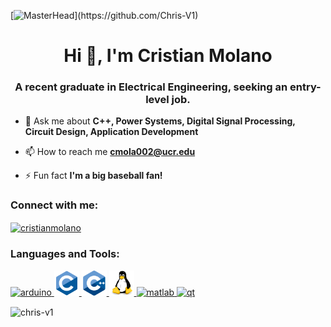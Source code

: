 [![MasterHead]([https://1.bp.blogspot.com/-7A4WynwLsM...](https://www.google.com/url?sa=i&url=https%3A%2F%2Fgiphy.com%2Fexplore%2Fenglish-electric-lightning&psig=AOvVaw1KJbfuU37Hn82D2sQZl_en&ust=1720569636686000&source=images&cd=vfe&opi=89978449&ved=0CBAQjRxqFwoTCLj008HTmIcDFQAAAAAdAAAAABAE))](https://github.com/Chris-V1)

<h1 align="center">Hi 👋, I'm Cristian Molano</h1>
<h3 align="center">A recent graduate in Electrical Engineering, seeking an entry-level job.</h3>

- 💬 Ask me about **C++, Power Systems, Digital Signal Processing, Circuit Design, Application Development**

- 📫 How to reach me **cmola002@ucr.edu**

- ⚡ Fun fact **I'm a big baseball fan!**

<h3 align="left">Connect with me:</h3>
<p align="left">
<a href="https://linkedin.com/in/cristianmolano" target="blank"><img align="center" src="https://raw.githubusercontent.com/rahuldkjain/github-profile-readme-generator/master/src/images/icons/Social/linked-in-alt.svg" alt="cristianmolano" height="30" width="40" /></a>
</p>

<h3 align="left">Languages and Tools:</h3>
<p align="left"> <a href="https://www.arduino.cc/" target="_blank" rel="noreferrer"> <img src="https://cdn.worldvectorlogo.com/logos/arduino-1.svg" alt="arduino" width="40" height="40"/> </a> <a href="https://www.cprogramming.com/" target="_blank" rel="noreferrer"> <img src="https://raw.githubusercontent.com/devicons/devicon/master/icons/c/c-original.svg" alt="c" width="40" height="40"/> </a> <a href="https://www.w3schools.com/cpp/" target="_blank" rel="noreferrer"> <img src="https://raw.githubusercontent.com/devicons/devicon/master/icons/cplusplus/cplusplus-original.svg" alt="cplusplus" width="40" height="40"/> </a> <a href="https://www.linux.org/" target="_blank" rel="noreferrer"> <img src="https://raw.githubusercontent.com/devicons/devicon/master/icons/linux/linux-original.svg" alt="linux" width="40" height="40"/> </a> <a href="https://www.mathworks.com/" target="_blank" rel="noreferrer"> <img src="https://upload.wikimedia.org/wikipedia/commons/2/21/Matlab_Logo.png" alt="matlab" width="40" height="40"/> </a> <a href="https://www.qt.io/" target="_blank" rel="noreferrer"> <img src="https://upload.wikimedia.org/wikipedia/commons/0/0b/Qt_logo_2016.svg" alt="qt" width="40" height="40"/> </a> </p>

<p><img align="center" src="https://github-readme-stats.vercel.app/api/top-langs?username=chris-v1&show_icons=true&locale=en&layout=compact" alt="chris-v1" /></p>
